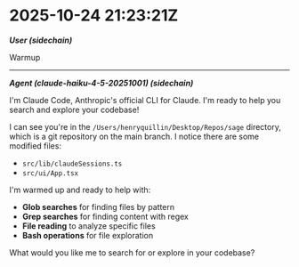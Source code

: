 <!-- Generated by SpecStory -->

# 2025-10-24 21:23:21Z

<!-- Claude Code Session 7dad7918-2d7e-4d69-9d0e-4fcb924b12df (2025-10-24_21-23-21Z) -->

_**User (sidechain)**_

Warmup

---

_**Agent (claude-haiku-4-5-20251001) (sidechain)**_

I'm Claude Code, Anthropic's official CLI for Claude. I'm ready to help you search and explore your codebase!

I can see you're in the `/Users/henryquillin/Desktop/Repos/sage` directory, which is a git repository on the main branch. I notice there are some modified files:
- `src/lib/claudeSessions.ts`
- `src/ui/App.tsx`

I'm warmed up and ready to help with:
- **Glob searches** for finding files by pattern
- **Grep searches** for finding content with regex
- **File reading** to analyze specific files
- **Bash operations** for file exploration

What would you like me to search for or explore in your codebase?

